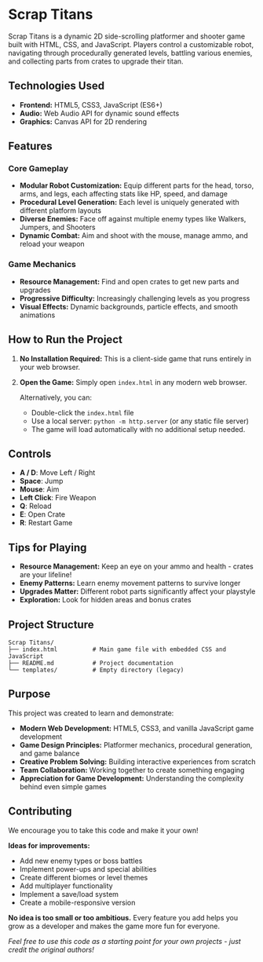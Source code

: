 # Scrap Titans

Scrap Titans is a dynamic 2D side-scrolling platformer and shooter game built with HTML, CSS, and JavaScript. Players control a customizable robot, navigating through procedurally generated levels, battling various enemies, and collecting parts from crates to upgrade their titan.

## Technologies Used

*   **Frontend:** HTML5, CSS3, JavaScript (ES6+)
*   **Audio:** Web Audio API for dynamic sound effects
*   **Graphics:** Canvas API for 2D rendering

## Features

### Core Gameplay
*   **Modular Robot Customization:** Equip different parts for the head, torso, arms, and legs, each affecting stats like HP, speed, and damage
*   **Procedural Level Generation:** Each level is uniquely generated with different platform layouts
*   **Diverse Enemies:** Face off against multiple enemy types like Walkers, Jumpers, and Shooters
*   **Dynamic Combat:** Aim and shoot with the mouse, manage ammo, and reload your weapon

### Game Mechanics
*   **Resource Management:** Find and open crates to get new parts and upgrades
*   **Progressive Difficulty:** Increasingly challenging levels as you progress
*   **Visual Effects:** Dynamic backgrounds, particle effects, and smooth animations

## How to Run the Project

1.  **No Installation Required:**
    This is a client-side game that runs entirely in your web browser.

2.  **Open the Game:**
    Simply open `index.html` in any modern web browser.
    
    Alternatively, you can:
    - Double-click the `index.html` file
    - Use a local server: `python -m http.server` (or any static file server)
    - The game will load automatically with no additional setup needed.

## Controls

*   **A / D**: Move Left / Right
*   **Space**: Jump
*   **Mouse**: Aim
*   **Left Click**: Fire Weapon
*   **Q**: Reload
*   **E**: Open Crate
*   **R**: Restart Game

## Tips for Playing

*   **Resource Management:** Keep an eye on your ammo and health - crates are your lifeline!
*   **Enemy Patterns:** Learn enemy movement patterns to survive longer
*   **Upgrades Matter:** Different robot parts significantly affect your playstyle
*   **Exploration:** Look for hidden areas and bonus crates

## Project Structure

```
Scrap Titans/
├── index.html          # Main game file with embedded CSS and JavaScript
├── README.md           # Project documentation
└── templates/          # Empty directory (legacy)
```

## Purpose

This project was created to learn and demonstrate:

*   **Modern Web Development:** HTML5, CSS3, and vanilla JavaScript game development
*   **Game Design Principles:** Platformer mechanics, procedural generation, and game balance
*   **Creative Problem Solving:** Building interactive experiences from scratch
*   **Team Collaboration:** Working together to create something engaging
*   **Appreciation for Game Development:** Understanding the complexity behind even simple games

## Contributing

We encourage you to take this code and make it your own!

**Ideas for improvements:**
*   Add new enemy types or boss battles
*   Implement power-ups and special abilities
*   Create different biomes or level themes
*   Add multiplayer functionality
*   Implement a save/load system
*   Create a mobile-responsive version

**No idea is too small or too ambitious.** Every feature you add helps you grow as a developer and makes the game more fun for everyone.

*Feel free to use this code as a starting point for your own projects - just credit the original authors!*
